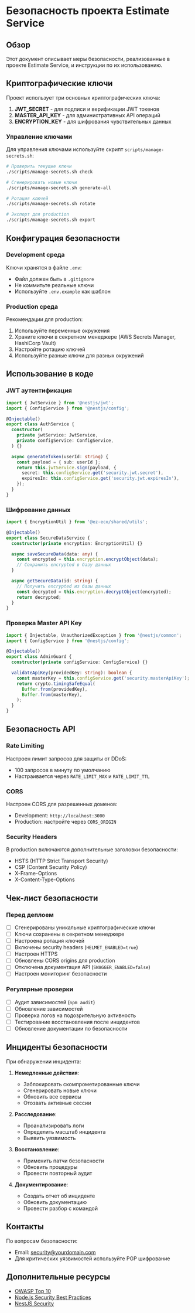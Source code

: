 # Безопасность проекта Estimate Service

## Обзор

Этот документ описывает меры безопасности, реализованные в проекте Estimate
Service, и инструкции по их использованию.

## Криптографические ключи

Проект использует три основных криптографических ключа:

1. **JWT_SECRET** - для подписи и верификации JWT токенов
2. **MASTER_API_KEY** - для административных API операций
3. **ENCRYPTION_KEY** - для шифрования чувствительных данных

### Управление ключами

Для управления ключами используйте скрипт `scripts/manage-secrets.sh`:

```bash
# Проверить текущие ключи
./scripts/manage-secrets.sh check

# Сгенерировать новые ключи
./scripts/manage-secrets.sh generate-all

# Ротация ключей
./scripts/manage-secrets.sh rotate

# Экспорт для production
./scripts/manage-secrets.sh export
```

## Конфигурация безопасности

### Development среда

Ключи хранятся в файле `.env`:

- Файл должен быть в `.gitignore`
- Не коммитьте реальные ключи
- Используйте `.env.example` как шаблон

### Production среда

Рекомендации для production:

1. Используйте переменные окружения
2. Храните ключи в секретном менеджере (AWS Secrets Manager, HashiCorp Vault)
3. Настройте ротацию ключей
4. Используйте разные ключи для разных окружений

## Использование в коде

### JWT аутентификация

```typescript
import { JwtService } from '@nestjs/jwt';
import { ConfigService } from '@nestjs/config';

@Injectable()
export class AuthService {
  constructor(
    private jwtService: JwtService,
    private configService: ConfigService,
  ) {}

  async generateToken(userId: string) {
    const payload = { sub: userId };
    return this.jwtService.sign(payload, {
      secret: this.configService.get('security.jwt.secret'),
      expiresIn: this.configService.get('security.jwt.expiresIn'),
    });
  }
}
```

### Шифрование данных

```typescript
import { EncryptionUtil } from '@ez-eco/shared/utils';

@Injectable()
export class SecureDataService {
  constructor(private encryption: EncryptionUtil) {}

  async saveSecureData(data: any) {
    const encrypted = this.encryption.encryptObject(data);
    // Сохранить encrypted в базу данных
  }

  async getSecureData(id: string) {
    // Получить encrypted из базы данных
    const decrypted = this.encryption.decryptObject(encrypted);
    return decrypted;
  }
}
```

### Проверка Master API Key

```typescript
import { Injectable, UnauthorizedException } from '@nestjs/common';
import { ConfigService } from '@nestjs/config';

@Injectable()
export class AdminGuard {
  constructor(private configService: ConfigService) {}

  validateApiKey(providedKey: string): boolean {
    const masterKey = this.configService.get('security.masterApiKey');
    return crypto.timingSafeEqual(
      Buffer.from(providedKey),
      Buffer.from(masterKey),
    );
  }
}
```

## Безопасность API

### Rate Limiting

Настроен лимит запросов для защиты от DDoS:

- 100 запросов в минуту по умолчанию
- Настраивается через `RATE_LIMIT_MAX` и `RATE_LIMIT_TTL`

### CORS

Настроен CORS для разрешенных доменов:

- Development: `http://localhost:3000`
- Production: настройте через `CORS_ORIGIN`

### Security Headers

В production включаются дополнительные заголовки безопасности:

- HSTS (HTTP Strict Transport Security)
- CSP (Content Security Policy)
- X-Frame-Options
- X-Content-Type-Options

## Чек-лист безопасности

### Перед деплоем

- [ ] Сгенерированы уникальные криптографические ключи
- [ ] Ключи сохранены в секретном менеджере
- [ ] Настроена ротация ключей
- [ ] Включены security headers (`HELMET_ENABLED=true`)
- [ ] Настроен HTTPS
- [ ] Обновлены CORS origins для production
- [ ] Отключена документация API (`SWAGGER_ENABLED=false`)
- [ ] Настроен мониторинг безопасности

### Регулярные проверки

- [ ] Аудит зависимостей (`npm audit`)
- [ ] Обновление зависимостей
- [ ] Проверка логов на подозрительную активность
- [ ] Тестирование восстановления после инцидентов
- [ ] Обновление документации по безопасности

## Инциденты безопасности

При обнаружении инцидента:

1. **Немедленные действия**:
   - Заблокировать скомпрометированные ключи
   - Сгенерировать новые ключи
   - Обновить все сервисы
   - Отозвать активные сессии

2. **Расследование**:
   - Проанализировать логи
   - Определить масштаб инцидента
   - Выявить уязвимость

3. **Восстановление**:
   - Применить патчи безопасности
   - Обновить процедуры
   - Провести повторный аудит

4. **Документирование**:
   - Создать отчет об инциденте
   - Обновить документацию
   - Провести разбор с командой

## Контакты

По вопросам безопасности:

- Email: security@yourdomain.com
- Для критических уязвимостей используйте PGP шифрование

## Дополнительные ресурсы

- [OWASP Top 10](https://owasp.org/www-project-top-ten/)
- [Node.js Security Best Practices](https://nodejs.org/en/docs/guides/security/)
- [NestJS Security](https://docs.nestjs.com/security/overview)
